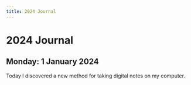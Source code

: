 ```yaml
---
title: 2024 Journal
---
```


# 2024 Journal

## Monday: 1 January 2024

Today I discovered a new method for taking digital notes on my computer.
